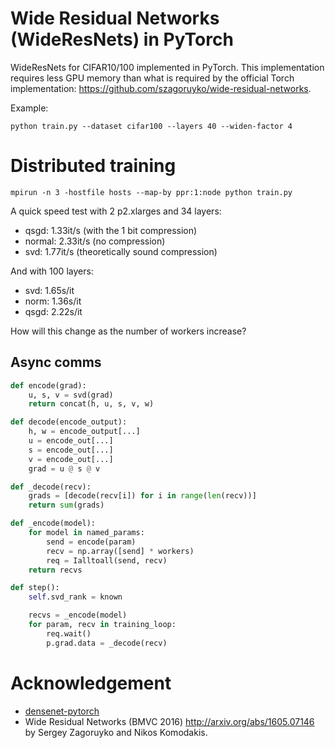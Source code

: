 # Wide Residual Networks (WideResNets) in PyTorch
WideResNets for CIFAR10/100 implemented in PyTorch. This implementation requires less GPU memory than what is required by the official Torch implementation: https://github.com/szagoruyko/wide-residual-networks.

Example:
```
python train.py --dataset cifar100 --layers 40 --widen-factor 4
```

# Distributed training
``` shell
mpirun -n 3 -hostfile hosts --map-by ppr:1:node python train.py
```

A quick speed test with 2 p2.xlarges and 34 layers:

* qsgd: 1.33it/s (with the 1 bit compression)
* normal: 2.33it/s (no compression)
* svd: 1.77it/s (theoretically sound compression)

And with 100 layers:

* svd: 1.65s/it
* norm: 1.36s/it
* qsgd: 2.22s/it

How will this change as the number of workers increase?

## Async comms
``` python
def encode(grad):
    u, s, v = svd(grad)
    return concat(h, u, s, v, w)

def decode(encode_output):
    h, w = encode_output[...]
    u = encode_out[...]
    s = encode_out[...]
    v = encode_out[...]
    grad = u @ s @ v

def _decode(recv):
    grads = [decode(recv[i]) for i in range(len(recv))]
    return sum(grads)

def _encode(model):
    for model in named_params:
        send = encode(param)
        recv = np.array([send] * workers)
        req = Ialltoall(send, recv)
    return recvs

def step():
    self.svd_rank = known

    recvs = _encode(model)
    for param, recv in training_loop:
        req.wait()
        p.grad.data = _decode(recv)
```

# Acknowledgement
- [densenet-pytorch](https://github.com/andreasveit/densenet-pytorch)
- Wide Residual Networks (BMVC 2016) http://arxiv.org/abs/1605.07146 by Sergey Zagoruyko and Nikos Komodakis.
